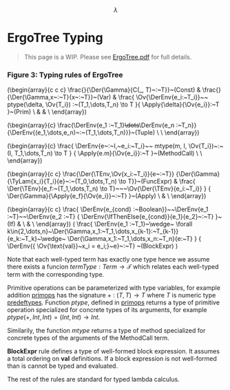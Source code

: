 $$
\newcommand{\TEnv}{\Gamma}
\newcommand{\Der}[2]{#1~\vdash~#2}
\newcommand{\DerV}[2]{#1~\vdash^{\text{\lst{v}}}~#2}
\newcommand{\DerC}[2]{#1~\vdash^{\text{\lst{c}}}~#2}
\newcommand{\DerEnv}[1]{\Der{\TEnv}{#1}}
\newcommand{\DerEnvV}[1]{\DerV{\TEnv}{#1}}
\newcommand{\DerEnvC}[1]{\DerC{\TEnv}{#1}}
\newcommand{\lst}[1]{#1}
\newcommand{\Tup}[1]{(#1)}
\newcommand{\Apply}[2]{#1\langle#2\rangle}
\newcommand{\MSig}[3]{\text{def}~#1(#2): #3}
\newcommand{\Ov}[1]{\overline{#1}}
\newcommand{\TyLam}[3]{\lambda(\Ov{#1:#2}).#3}
\newcommand{\Trait}[2]{\text{trait}~#1~\{ #2 \}}
\newcommand{\To}{\mapsto}
\newcommand{\Low}[1]{\mathcal{L}{[\![#1]\!]}}
\newcommand{\Lam}[2]{\lambda#1.#2}
\newcommand{\IfThenElse}[3]{\text{if}~(#1)~#2~\text{else}~#3}
\newcommand{\False}{\text{false}}
\newcommand{\True}{\text{true}}
\newcommand{\langname}{ErgoTree}
\newcommand{\corelang}{$Core-}\lambda
$$


# ErgoTree Typing
> This page is a WIP. Please see [ErgoTree.pdf](https://storage.googleapis.com/ergo-cms-media/docs/ErgoTree.pdf) for full details.


### **Figure 3: Typing rules of ErgoTree**



\(\begin{array}{c c c}
	\frac{}{\Der{\Gamma}{C(\_, T)~:~T}}~(Const)
	& 
	\frac{}{\Der{\Gamma,x~:~T}{x~:~T}}~(Var)
	&
	\frac{
		\Ov{\DerEnv{e_i:~T_i}}~~
		ptype(\delta, \Ov{T_i}) :~(T_1,\dots,T_n) \to T
	}{
		\Apply{\delta}{\Ov{e_i}}:~T
	}~(Prim) \\
	& & \\ 
\end{array}\) 



\(\begin{array}{c}
\frac{\DerEnv{e_1 :~T_1}~~\dots~~\DerEnv{e_n :~T_n}}
     {\DerEnv{(e_1,\dots,e_n)~:~(T_1,\dots,T_n)}}~(Tuple) \\
\\ 
\end{array}\) 


\(\begin{array}{c}
\frac{
		\DerEnv{e~:~I,~e_i:~T_i}~~
		mtype(m, I, \Ov{T_i})~:~(I, T_1,\dots,T_n) \to T
	}
	{ \Apply{e.m}{\Ov{e_i}}:~T }~(MethodCall) \\
\\ 
\end{array}\) 


\(\begin{array}{c c}
	\frac{\Der{\TEnv,\Ov{x_i:~T_i}}{e~:~T}}
	     {\Der{\Gamma}{\TyLam{x_i}{T_i}{e}~:~(T_0,\dots,T_n) \to T}}~(FuncExpr)
		  & 
	\frac{ \Der{\TEnv}{e_f:~(T_1,\dots,T_n) \to T}~~~\Ov{\Der{\TEnv}{e_i:~T_i}} }
		 { \Der{\Gamma}{\Apply{e_f}{\Ov{e_i}}~:~T} }~(Apply) \\
& \\ 
\end{array}\) 


\(\begin{array}{c c}
	\frac{ \DerEnv{e_{cond} :~Boolean}}~~\DerEnv{e_1 :~T}~~\DerEnv{e_2 :~T} 
		{ \DerEnv{\IfThenElse{e_{cond}}{e_1}{e_2}~:~T} }~(If)
		 & 
		 \\
		 & \\ 
\end{array}\) 
\(
	\frac{ 
		\DerEnv{e_1 :~T_1}~\wedge~
		\forall k\in\{2,\dots,n\}~\Der{\Gamma,x_1:~T_1,\dots,x_{k-1}:~T_{k-1}}{e_k:~T_k}~\wedge~
        \Der{\Gamma,x_1:~T_1,\dots,x_n:~T_n}{e:~T}
		}
		{ \DerEnv{\{ \Ov{\text{val}}~x_i = e_i;}~e\}~:~T} ~(BlockExpr)
\)






Note that each well-typed term has exactly one type hence we assume there exists a funcion $termType: Term \to \mathcal{T}$ which relates each well-typed term with the corresponding type.

Primitive operations can be parameterized with type variables, for example addition [primops]() has the signature $+~:~ (T,T) \to T$ where $T$ is numeric type [predeftypes](). Function $ptype$, defined in [primops]() returns a type of primitive operation specialized for concrete types of its arguments, for example $ptype(+,Int, Int) = (Int, Int) \to Int$.

Similarily, the function $mtype$ returns a type of method specialized for concrete types of the arguments of the MethodCall term.

**BlockExpr** rule defines a type of well-formed block expression. It assumes a total ordering on **val** definitions. If a block expression is not well-formed than is cannot be typed and evaluated.

The rest of the rules are standard for typed lambda calculus.